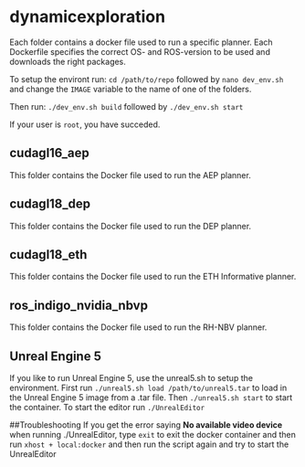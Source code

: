 # dynamicexploration
Each folder contains a docker file used to run a specific planner.
Each Dockerfile specifies the correct OS- and ROS-version to be used and downloads the right packages.

To setup the environt run:
`cd /path/to/repo`
followed by
`nano dev_env.sh`
and change the `IMAGE` variable to the name of one of the folders.

Then run:
`./dev_env.sh build`
followed by
`./dev_env.sh start`

If your user is `root`, you have succeded.

## cudagl16_aep
This folder contains the Docker file used to run the AEP planner.

## cudagl18_dep
This folder contains the Docker file used to run the DEP planner.

## cudagl18_eth
This folder contains the Docker file used to run the ETH Informative planner.

## ros_indigo_nvidia_nbvp
This folder contains the Docker file used to run the RH-NBV planner.

## Unreal Engine 5
If you like to run Unreal Engine 5, use the unreal5.sh to setup the environment.
First run 
`./unreal5.sh load /path/to/unreal5.tar`
to load in the Unreal Engine 5 image from a .tar file. Then
`./unreal5.sh start`
to start the container. To start the editor run
`./UnrealEditor`

##Troubleshooting
If you get the error saying **No available video device** when running ./UnrealEditor, type
`exit`
to exit the docker container and then run
`xhost + local:docker`
and then run the script again and try to start the UnrealEditor
